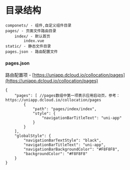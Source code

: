 # 目录结构

```
componets/ - 组件,自定义组件目录
pages/ - 页面文件路由目录
    index/ - 默认首页
        index.vue
static/ - 静态文件目录
pages.json - 路由配置文件
```

#### pages.json

路由配置项 - [https://uniapp.dcloud.io/collocation/pages](https://uniapp.dcloud.io/collocation/pages)

```
{
    "pages": [ //pages数组中第一项表示应用启动页，参考：https://uniapp.dcloud.io/collocation/pages
        {
            "path": "pages/index/index",
            "style": {
                "navigationBarTitleText": "uni-app"
            }
        }
    ],
    "globalStyle": {
        "navigationBarTextStyle": "black",
        "navigationBarTitleText": "uni-app",
        "navigationBarBackgroundColor": "#F8F8F8",
        "backgroundColor": "#F8F8F8"
    }
}
```



